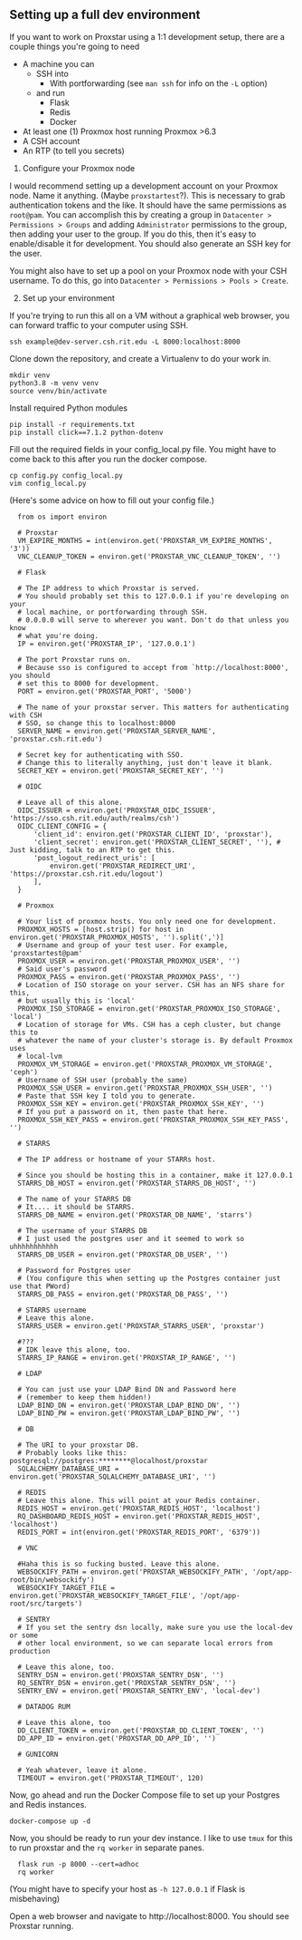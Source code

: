 ## Setting up a full dev environment

If you want to work on Proxstar using a 1:1 development setup, there are a couple things you're going to need

- A machine you can
    - SSH into
        - With portforwarding (see `man ssh` for info on the `-L` option)
    - and run
        - Flask
        - Redis
        - Docker
- At least one (1) Proxmox host running Proxmox >6.3
- A CSH account
- An RTP (to tell you secrets)

1. Configure your Proxmox node

I would recommend setting up a development account on your Proxmox node. Name it anything. (Maybe `proxstartest`?). This is necessary to grab authentication tokens and the like. It should have the same permissions as `root@pam`. You can accomplish this by creating a group in `Datacenter > Permissions > Groups` and adding `Administrator` permissions to the group, then adding your user to the group. If you do this, then it's easy to enable/disable it for development. You should also generate an SSH key for the user.

You might also have to set up a pool on your Proxmox node with your CSH username. To do this, go into `Datacenter > Permissions > Pools > Create`.

2. Set up your environment

If you're trying to run this all on a VM without a graphical web browser, you can forward traffic to your computer using SSH.
```
ssh example@dev-server.csh.rit.edu -L 8000:localhost:8000
```

Clone down the repository, and create a Virtualenv to do your work in.
```
mkdir venv
python3.8 -m venv venv
source venv/bin/activate
```

Install required Python modules
```
pip install -r requirements.txt
pip install click==7.1.2 python-dotenv
```
Fill out the required fields in your config_local.py file. You might have to come back to this after you run the docker compose.
```
cp config.py config_local.py
vim config_local.py
```

(Here's some advice on how to fill out your config file.)
```
  from os import environ

  # Proxstar
  VM_EXPIRE_MONTHS = int(environ.get('PROXSTAR_VM_EXPIRE_MONTHS', '3'))
  VNC_CLEANUP_TOKEN = environ.get('PROXSTAR_VNC_CLEANUP_TOKEN', '')

  # Flask

  # The IP address to which Proxstar is served.
  # You should probably set this to 127.0.0.1 if you're developing on your
  # local machine, or portforwarding through SSH.
  # 0.0.0.0 will serve to wherever you want. Don't do that unless you know
  # what you're doing.
  IP = environ.get('PROXSTAR_IP', '127.0.0.1') 

  # The port Proxstar runs on.
  # Because sso is configured to accept from `http://localhost:8000', you should
  # set this to 8000 for development.
  PORT = environ.get('PROXSTAR_PORT', '5000')

  # The name of your proxstar server. This matters for authenticating with CSH
  # SSO, so change this to localhost:8000
  SERVER_NAME = environ.get('PROXSTAR_SERVER_NAME', 'proxstar.csh.rit.edu')

  # Secret key for authenticating with SSO.
  # Change this to literally anything, just don't leave it blank.
  SECRET_KEY = environ.get('PROXSTAR_SECRET_KEY', '')

  # OIDC

  # Leave all of this alone.
  OIDC_ISSUER = environ.get('PROXSTAR_OIDC_ISSUER', 'https://sso.csh.rit.edu/auth/realms/csh')
  OIDC_CLIENT_CONFIG = {
      'client_id': environ.get('PROXSTAR_CLIENT_ID', 'proxstar'),
      'client_secret': environ.get('PROXSTAR_CLIENT_SECRET', ''), # Just kidding, talk to an RTP to get this.
      'post_logout_redirect_uris': [
          environ.get('PROXSTAR_REDIRECT_URI', 'https://proxstar.csh.rit.edu/logout')
      ],
  }

  # Proxmox

  # Your list of proxmox hosts. You only need one for development.
  PROXMOX_HOSTS = [host.strip() for host in environ.get('PROXSTAR_PROXMOX_HOSTS', '').split(',')]
  # Username and group of your test user. For example, 'proxstartest@pam'
  PROXMOX_USER = environ.get('PROXSTAR_PROXMOX_USER', '')
  # Said user's password
  PROXMOX_PASS = environ.get('PROXSTAR_PROXMOX_PASS', '')
  # Location of ISO storage on your server. CSH has an NFS share for this,
  # but usually this is 'local'
  PROXMOX_ISO_STORAGE = environ.get('PROXSTAR_PROXMOX_ISO_STORAGE', 'local')
  # Location of storage for VMs. CSH has a ceph cluster, but change this to
  # whatever the name of your cluster's storage is. By default Proxmox uses
  # local-lvm
  PROXMOX_VM_STORAGE = environ.get('PROXSTAR_PROXMOX_VM_STORAGE', 'ceph')
  # Username of SSH user (probably the same)
  PROXMOX_SSH_USER = environ.get('PROXSTAR_PROXMOX_SSH_USER', '')
  # Paste that SSH key I told you to generate.
  PROXMOX_SSH_KEY = environ.get('PROXSTAR_PROXMOX_SSH_KEY', '')
  # If you put a password on it, then paste that here.
  PROXMOX_SSH_KEY_PASS = environ.get('PROXSTAR_PROXMOX_SSH_KEY_PASS', '')

  # STARRS

  # The IP address or hostname of your STARRs host.

  # Since you should be hosting this in a container, make it 127.0.0.1
  STARRS_DB_HOST = environ.get('PROXSTAR_STARRS_DB_HOST', '')

  # The name of your STARRS DB
  # It.... it should be STARRS.
  STARRS_DB_NAME = environ.get('PROXSTAR_DB_NAME', 'starrs')

  # The username of your STARRS DB
  # I just used the postgres user and it seemed to work so uhhhhhhhhhhh
  STARRS_DB_USER = environ.get('PROXSTAR_DB_USER', '')

  # Password for Postgres user
  # (You configure this when setting up the Postgres container just use that PWord)
  STARRS_DB_PASS = environ.get('PROXSTAR_DB_PASS', '')

  # STARRS username
  # Leave this alone.
  STARRS_USER = environ.get('PROXSTAR_STARRS_USER', 'proxstar')

  #???
  # IDK leave this alone, too.
  STARRS_IP_RANGE = environ.get('PROXSTAR_IP_RANGE', '')

  # LDAP

  # You can just use your LDAP Bind DN and Password here
  # (remember to keep them hidden!)
  LDAP_BIND_DN = environ.get('PROXSTAR_LDAP_BIND_DN', '')
  LDAP_BIND_PW = environ.get('PROXSTAR_LDAP_BIND_PW', '')

  # DB

  # The URI to your proxstar DB.
  # Probably looks like this: postgresql://postgres:********@localhost/proxstar
  SQLALCHEMY_DATABASE_URI = environ.get('PROXSTAR_SQLALCHEMY_DATABASE_URI', '')

  # REDIS
  # Leave this alone. This will point at your Redis container.
  REDIS_HOST = environ.get('PROXSTAR_REDIS_HOST', 'localhost')
  RQ_DASHBOARD_REDIS_HOST = environ.get('PROXSTAR_REDIS_HOST', 'localhost')
  REDIS_PORT = int(environ.get('PROXSTAR_REDIS_PORT', '6379'))

  # VNC

  #Haha this is so fucking busted. Leave this alone.
  WEBSOCKIFY_PATH = environ.get('PROXSTAR_WEBSOCKIFY_PATH', '/opt/app-root/bin/websockify')
  WEBSOCKIFY_TARGET_FILE = environ.get('PROXSTAR_WEBSOCKIFY_TARGET_FILE', '/opt/app-root/src/targets')

  # SENTRY
  # If you set the sentry dsn locally, make sure you use the local-dev or some
  # other local environment, so we can separate local errors from production

  # Leave this alone, too.
  SENTRY_DSN = environ.get('PROXSTAR_SENTRY_DSN', '')
  RQ_SENTRY_DSN = environ.get('PROXSTAR_SENTRY_DSN', '')
  SENTRY_ENV = environ.get('PROXSTAR_SENTRY_ENV', 'local-dev')

  # DATADOG RUM

  # Leave this alone, too
  DD_CLIENT_TOKEN = environ.get('PROXSTAR_DD_CLIENT_TOKEN', '')
  DD_APP_ID = environ.get('PROXSTAR_DD_APP_ID', '')

  # GUNICORN

  # Yeah whatever, leave it alone.
  TIMEOUT = environ.get('PROXSTAR_TIMEOUT', 120)
```

Now, go ahead and run the Docker Compose file to set up your Postgres and Redis instances.

```
docker-compose up -d
```

Now, you should be ready to run your dev instance. I like to use `tmux` for this to run proxstar and the `rq worker` in separate panes.

```
  flask run -p 8000 --cert=adhoc
  rq worker
```

(You might have to specify your host as `-h 127.0.0.1` if Flask is misbehaving)

Open a web browser and navigate to http://localhost:8000. You should see Proxstar running.
